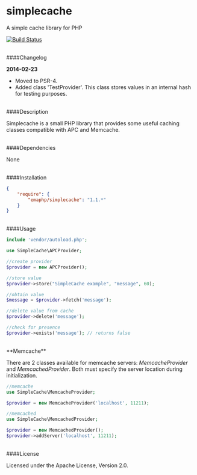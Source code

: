 simplecache
===========

A simple cache library for PHP

[![Build Status](https://travis-ci.org/emaphp/simplecache.svg?branch=master)](https://travis-ci.org/emaphp/simplecache)

<br/>
####Changelog

**2014-02-23**

 * Moved to PSR-4.
 * Added class 'TestProvider'. This class stores values in an internal hash for testing purposes.

<br/>
####Description

Simplecache is a small PHP library that provides some useful caching classes compatible with APC and Memcache.

<br/>
####Dependencies

None

<br/>
####Installation

```json
{
    "require": {
        "emaphp/simplecache": "1.1.*"
    }
}
```

<br/>
####Usage

```php
include 'vendor/autoload.php';

use SimpleCache\APCProvider;

//create provider
$provider = new APCProvider();

//store value
$provider->store("SimpleCache example", "message", 60);

//obtain value
$message = $provider->fetch('message');

//delete value from cache
$provider->delete('message');

//check for presence
$provider->exists('message'); // returns false
```

<br/>
**Memcache**

There are 2 classes available for memcache servers: *MemcacheProvider* and *MemcachedProvider*. Both must specify the server location during initialization.

```php
//memcache
use SimpleCache\MemcacheProvider;

$provider = new MemcacheProvider('localhost', 11211);

//memcached
use SimpleCache\MemcachedProvider;

$provider = new MemcachedProvider();
$provider->addServer('localhost', 11211);
```


<br/>
####License

Licensed under the Apache License, Version 2.0.